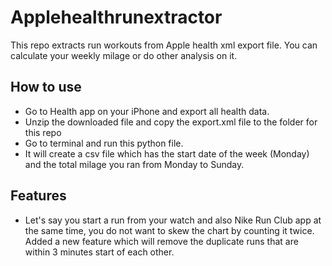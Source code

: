 # Applehealthrunextractor
This repo extracts run workouts from Apple health xml export file. You can calculate your weekly milage or do other analysis on it.

## How to use
- Go to Health app on your iPhone and export all health data.
- Unzip the downloaded file and copy the export.xml file to the folder for this repo
- Go to terminal and run this python file.
- It will create a csv file which has the start date of the week (Monday) and the total milage you ran from Monday to Sunday.

## Features
- Let's say you start a run from your watch and also Nike Run Club app at the same time, you do not want to skew the chart by counting it twice. Added a new feature which will remove the duplicate runs that are within 3 minutes start of each other. 
  
